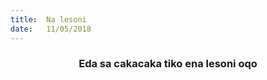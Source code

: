 ```yaml
---
title:  Na lesoni
date:   11/05/2018
---
```


### <center>Eda sa cakacaka tiko ena lesoni oqo</center>